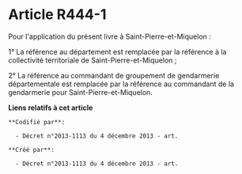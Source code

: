 # Article R444-1

Pour l'application du présent livre à Saint-Pierre-et-Miquelon :

1° La référence au département est remplacée par la référence à la collectivité territoriale de Saint-Pierre-et-Miquelon ;

2° La référence au commandant de groupement de gendarmerie départementale est remplacée par la référence au commandant de la
gendarmerie pour Saint-Pierre-et-Miquelon.

**Liens relatifs à cet article**

	**Codifié par**:

	  - Décret n°2013-1113 du 4 décembre 2013 - art.

	**Créé par**:

	  - Décret n°2013-1113 du 4 décembre 2013 - art.
